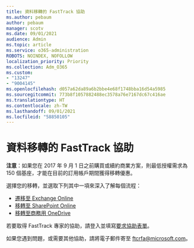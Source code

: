 ```yaml
---
title: 資料移轉的 FastTrack 協助
ms.author: pebaum
author: pebaum
manager: scotv
ms.date: 09/01/2021
audience: Admin
ms.topic: article
ms.service: o365-administration
ROBOTS: NOINDEX, NOFOLLOW
localization_priority: Priority
ms.collection: Adm_O365
ms.custom:
- "13247"
- "9004145"
ms.openlocfilehash: d057a62da89a6b2bbe4e68f1748bba16d54a5985
ms.sourcegitcommit: 773b8f1057882488ec3578a76e7167dc67c416ae
ms.translationtype: HT
ms.contentlocale: zh-TW
ms.lasthandoff: 09/01/2021
ms.locfileid: "58850105"
---
```

# <a name="fasttrack-assistance-with-data-migration"></a>資料移轉的 FastTrack 協助

**注意**：如果您在 2017 年 9 月 1 日之前購買或續約商業方案，則最低授權需求為 150 個基座，才能在目前的訂用帳戶期間獲得移轉優惠。

選擇您的移轉，並選取下列其中一項來深入了解每個流程： 

- [遷移至 Exchange Online](https://go.microsoft.com/fwlink/?linkid=2125831)
- [移轉至 SharePoint Online](https://go.microsoft.com/fwlink/?linkid=2125639)
- [移轉至商務用 OneDrive](https://go.microsoft.com/fwlink/?linkid=2125463)

若要取得 FastTrack 專家的協助，請登入並填寫[要求協助表單](https://go.microsoft.com/fwlink/?linkid=2125443)。

如果您遇到問題，或需要其他協助，請將電子郵件寄至 ftcrfa@microsoft.com。